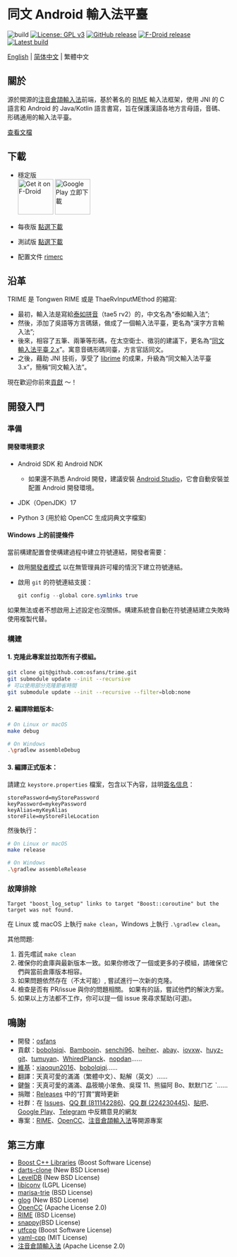 <!--
SPDX-FileCopyrightText: 2015 - 2024 Rime community

SPDX-License-Identifier: GPL-3.0-or-later
-->

# 同文 Android 輸入法平臺

![build](https://github.com/osfans/trime/actions/workflows/commit-ci.yml/badge.svg?branch=develop)
[![License: GPL v3](https://img.shields.io/badge/License-GPL%20v3-blue.svg)](https://www.gnu.org/licenses/gpl-3.0)
[![GitHub release](https://img.shields.io/github/release/osfans/trime.svg)](https://github.com/osfans/trime/releases)
[![F-Droid release](https://img.shields.io/f-droid/v/com.osfans.trime.svg)](https://f-droid.org/packages/com.osfans.trime)
[![Latest build](https://img.shields.io/github/last-commit/osfans/trime.svg)](http://osfans.github.io/trime/)

[English](README.md) | [简体中文](README_sc.md) | 繁體中文

## 關於

源於開源的[注音倉頡輸入法]前端，基於著名的 [RIME] 輸入法框架，使用 JNI 的 C 語言和 Android 的 Java/Kotlin 語言書寫，旨在保護漢語各地方言母語，音碼、形碼通用的輸入法平臺。

[查看文檔](https://github.com/osfans/trime/wiki)

## 下載

- 穩定版 <br>
  [<img alt='Get it on F-Droid' src='https://fdroid.gitlab.io/artwork/badge/get-it-on.png' height='80px'/>](https://f-droid.org/packages/com.osfans.trime)
  [<img alt='Google Play 立即下載' src='https://play.google.com/intl/en_us/badges/images/generic/zh-tw_badge_web_generic.png' height='80px'/>](https://play.google.com/store/apps/details?id=com.osfans.trime)

- 每夜版 [點選下載](https://github.com/osfans/trime/releases/tag/nightly)

- 測試版 [點選下載](https://github.com/osfans/trime/actions)

- 配置文件 [rimerc](https://github.com/Bambooin/rimerc)

## 沿革

TRIME 是 Tongwen RIME 或是 ThaeRvInputMEthod 的縮寫:

- 最初，輸入法是寫給[泰如拼音](http://taerv.nguyoeh.com/ime/)（tae5 rv2）的，中文名為“泰如輸入法”;
- 然後，添加了吳語等方言碼錶，做成了一個輸入法平臺，更名為“漢字方言輸入法”;
- 後來，相容了五筆、兩筆等形碼，在太空衛士、徵羽的建議下，更名為“[同文輸入法平臺 2.x](https://github.com/osfans/trime-legacy)”。寓意音碼形碼同臺，方言官話同文。
- 之後，藉助 JNI 技術，享受了 [librime](https://github.com/rime/librime) 的成果，升級為“同文輸入法平臺 3.x”，簡稱“同文輸入法”。

現在歡迎你前來[貢獻](CONTRIBUTING.md) ～！

## 開發入門

### 準備

#### 開發環境要求

- Android SDK 和 Android NDK
  - 如果還不熟悉 Android 開發，建議安裝 [Android Studio](https://developer.android.com/studio)，它會自動安裝並配置 Android 開發環境。

- JDK（OpenJDK）17
- Python 3 (用於給 OpenCC 生成詞典文字檔案)

#### Windows 上的前提條件

當前構建配置會使構建過程中建立符號連結，開發者需要：

- 啟用[開發者模式](https://learn.microsoft.com/zh-cn/windows/apps/get-started/enable-your-device-for-development) 以在無管理員許可權的情況下建立符號連結。

- 啟用 `git` 的符號連結支援：

  ```powershell
  git config --global core.symlinks true
  ```

如果無法或者不想啟用上述設定也沒關係。構建系統會自動在符號連結建立失敗時使用複製代替。

### 構建

#### 1. 克隆此專案並拉取所有子模組。

```sh
git clone git@github.com:osfans/trime.git
git submodule update --init --recursive
# 可以使用部分克隆節省時間
git submodule update --init --recursive --filter=blob:none
```

#### 2. 編譯除錯版本:

```sh
# On Linux or macOS
make debug

# On Windows
.\gradlew assembleDebug
```

#### 3. 編譯正式版本：

請建立 `keystore.properties` 檔案，包含以下內容，註明[簽名信息](https://developer.android.com/studio/publish/app-signing.html)：

```gradle.properties
storePassword=myStorePassword
keyPassword=mykeyPassword
keyAlias=myKeyAlias
storeFile=myStoreFileLocation
```

然後執行：

```sh
# On Linux or macOS
make release

# On Windows
.\gradlew assembleRelease
```

### 故障排除

```
Target "boost_log_setup" links to target "Boost::coroutine" but the target was not found.
```

在 Linux 或 macOS 上執行 `make clean`，Windows 上執行 `.\gradlew clean`。

其他問題:

1. 首先嚐試 `make clean`
2. 確保你的倉庫與最新版本一致。如果你修改了一個或更多的子模組，請確保它們與當前倉庫版本相容。
3. 如果問題依然存在（不太可能）, 嘗試進行一次新的克隆。
4. 檢查是否有 PR/issue 與你的問題相關。 如果有的話，嘗試他們的解決方案。
5. 如果以上方法都不工作，你可以提一個 issue 來尋求幫助(可選)。

## 鳴謝

- 開發：[osfans](https://github.com/osfans)
- 貢獻：[boboIqiqi](https://github.com/boboIqiqi)、[Bambooin](https://github.com/Bambooin)、[senchi96](https://github.com/senchi96)、[heiher](https://github.com/heiher)、[abay](https://github.com/a342191555)、[iovxw](https://github.com/iovxw)、[huyz-git](https://github.com/huyz-git)、[tumuyan](https://github.com/tumuyan)、[WhiredPlanck](https://github.com/WhiredPlanck)、[nopdan](https://github.com/nopdan)......
- [維基](https://github.com/osfans/trime/wiki)：[xiaoqun2016](https://github.com/xiaoqun2016)、[boboIqiqi](https://github.com/boboIqiqi)......
- 翻譯：天真可愛的滿滿（繁體中文）、點解（英文）......
- 鍵盤：天真可愛的滿滿、皛筱曉小笨魚、吳琛 11、熊貓阿 Bo、默默ㄇㄛ ˋ......
- 捐贈：[Releases](https://github.com/osfans/trime/releases) 中的“打賞”實時更新
- 社群：在 [Issues](https://github.com/osfans/trime/issues)、[QQ 群 (811142286)](https://jq.qq.com/?_wv=1027&k=AXdR80HN)、[QQ 群 (224230445)](http://qm.qq.com/cgi-bin/qm/qr?_wv=1027&k=pg_q7UVumWYLq1Rk8kIAqkK1xGt64VnX&authKey=04m9l7OBO5H5vgrEL8IbpsmtnptWM60xy%2FUwYCfyvw9VcRhe8zRzAS1ezoemZdFr&noverify=0&group_code=224230445)、[貼吧](http://tieba.baidu.com/f?kw=rime)、[Google Play](https://play.google.com/store/apps/details?id=com.osfans.trime)、[Telegram](https://t.me/trime_dev) 中反饋意見的網友
- 專案：[RIME]、[OpenCC]、[注音倉頡輸入法]等開源專案

## 第三方庫

- [Boost C++ Libraries](https://www.boost.org/) (Boost Software License)
- [darts-clone](https://github.com/s-yata/darts-clone) (New BSD License)
- [LevelDB](https://github.com/google/leveldb) (New BSD License)
- [libiconv](https://www.gnu.org/software/libiconv/) (LGPL License)
- [marisa-trie](https://github.com/s-yata/marisa-trie) (BSD License)
- [glog](https://github.com/google/glog) (New BSD License)
- [OpenCC](https://github.com/BYVoid/OpenCC) (Apache License 2.0)
- [RIME](https://rime.im) (BSD License)
- [snappy](https://github.com/google/snappy)(BSD License)
- [utfcpp](https://github.com/nemtrif/utfcpp) (Boost Software License)
- [yaml-cpp](https://github.com/jbeder/yaml-cpp) (MIT License)
- [注音倉頡輸入法](https://code.google.com/p/android-traditional-chinese-ime/) (Apache License 2.0)

[注音倉頡輸入法]: https://code.google.com/p/android-traditional-chinese-ime/
[RIME]: http://rime.im
[OpenCC]: https://github.com/BYVoid/OpenCC
